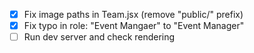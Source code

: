 - [x] Fix image paths in Team.jsx (remove "public/" prefix)
- [x] Fix typo in role: "Event Mangaer" to "Event Manager"
- [ ] Run dev server and check rendering
